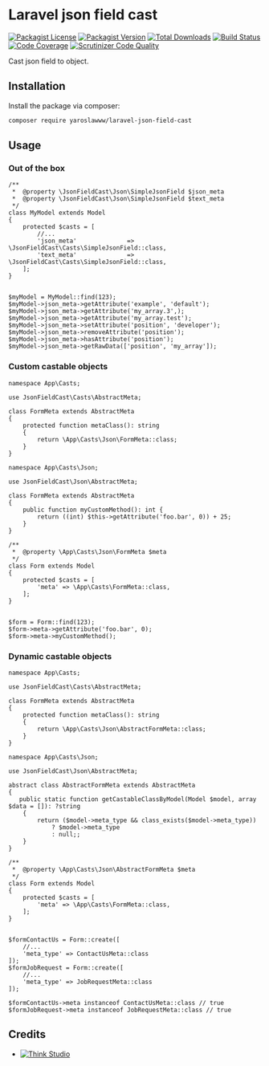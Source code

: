 # Laravel json field cast

[![Packagist License](https://img.shields.io/packagist/l/yaroslawww/laravel-json-field-cast?color=%234dc71f)](https://github.com/yaroslawww/laravel-json-field-cast/blob/master/LICENSE.md)
[![Packagist Version](https://img.shields.io/packagist/v/yaroslawww/laravel-json-field-cast)](https://packagist.org/packages/yaroslawww/laravel-json-field-cast)
[![Total Downloads](https://img.shields.io/packagist/dt/yaroslawww/laravel-json-field-cast)](https://packagist.org/packages/yaroslawww/laravel-json-field-cast)
[![Build Status](https://scrutinizer-ci.com/g/yaroslawww/laravel-json-field-cast/badges/build.png?b=master)](https://scrutinizer-ci.com/g/yaroslawww/laravel-json-field-cast/build-status/master)
[![Code Coverage](https://scrutinizer-ci.com/g/yaroslawww/laravel-json-field-cast/badges/coverage.png?b=master)](https://scrutinizer-ci.com/g/yaroslawww/laravel-json-field-cast/?branch=master)
[![Scrutinizer Code Quality](https://scrutinizer-ci.com/g/yaroslawww/laravel-json-field-cast/badges/quality-score.png?b=master)](https://scrutinizer-ci.com/g/yaroslawww/laravel-json-field-cast/?branch=master)

Cast json field to object.

## Installation

Install the package via composer:

```bash
composer require yaroslawww/laravel-json-field-cast
```

## Usage

### Out of the box

```injectablephp
/**
 *  @property \JsonFieldCast\Json\SimpleJsonField $json_meta
 *  @property \JsonFieldCast\Json\SimpleJsonField $text_meta
 */
class MyModel extends Model
{
    protected $casts = [
        //...
        'json_meta'              => \JsonFieldCast\Casts\SimpleJsonField::class,
        'text_meta'              => \JsonFieldCast\Casts\SimpleJsonField::class,
    ];
}


$myModel = MyModel::find(123);
$myModel->json_meta->getAttribute('example', 'default');
$myModel->json_meta->getAttribute('my_array.3',);
$myModel->json_meta->getAttribute('my_array.test');
$myModel->json_meta->setAttribute('position', 'developer');
$myModel->json_meta->removeAttribute('position');
$myModel->json_meta->hasAttribute('position');
$myModel->json_meta->getRawData(['position', 'my_array']);
```

### Custom castable objects

```injectablephp
namespace App\Casts;

use JsonFieldCast\Casts\AbstractMeta;

class FormMeta extends AbstractMeta
{
    protected function metaClass(): string
    {
        return \App\Casts\Json\FormMeta::class;
    }
}
```

```injectablephp
namespace App\Casts\Json;

use JsonFieldCast\Json\AbstractMeta;

class FormMeta extends AbstractMeta
{
    public function myCustomMethod(): int {
        return ((int) $this->getAttribute('foo.bar', 0)) + 25;
    }
}
```

```injectablephp
/**
 *  @property \App\Casts\Json\FormMeta $meta
 */
class Form extends Model
{
    protected $casts = [
        'meta' => \App\Casts\FormMeta::class,
    ];
}


$form = Form::find(123);
$form->meta->getAttribute('foo.bar', 0);
$form->meta->myCustomMethod();
```

### Dynamic castable objects

```injectablephp
namespace App\Casts;

use JsonFieldCast\Casts\AbstractMeta;

class FormMeta extends AbstractMeta
{
    protected function metaClass(): string
    {
        return \App\Casts\Json\AbstractFormMeta::class;
    }
}
```

```injectablephp
namespace App\Casts\Json;

use JsonFieldCast\Json\AbstractMeta;

abstract class AbstractFormMeta extends AbstractMeta
{
   public static function getCastableClassByModel(Model $model, array $data = []): ?string
    {
        return ($model->meta_type && class_exists($model->meta_type))
            ? $model->meta_type
            : null;;
    }
}
```

```injectablephp
/**
 *  @property \App\Casts\Json\AbstractFormMeta $meta
 */
class Form extends Model
{
    protected $casts = [
        'meta' => \App\Casts\FormMeta::class,
    ];
}


$formContactUs = Form::create([
    //...
    'meta_type' => ContactUsMeta::class
]);
$formJobRequest = Form::create([
    //...
    'meta_type' => JobRequestMeta::class
]);

$formContactUs->meta instanceof ContactUsMeta::class // true
$formJobRequest->meta instanceof JobRequestMeta::class // true
```

## Credits

- [![Think Studio](https://yaroslawww.github.io/images/sponsors/packages/logo-think-studio.png)](https://think.studio/)
